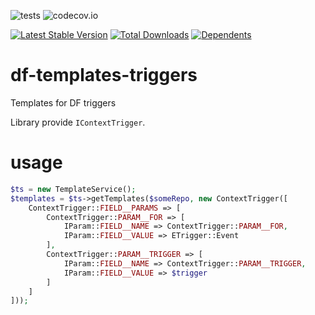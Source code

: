 ![tests](https://github.com/jeyroik/df-templates-triggers/workflows/PHP%20Composer/badge.svg?branch=master&event=push)
![codecov.io](https://codecov.io/gh/jeyroik/df-templates-triggers/coverage.svg?branch=master)

[![Latest Stable Version](https://poser.pugx.org/jeyroik/df-templates-triggers/v)](//packagist.org/packages/jeyroik/df-templates-triggers)
[![Total Downloads](https://poser.pugx.org/jeyroik/df-templates-triggers/downloads)](//packagist.org/packages/jeyroik/df-templates-triggers)
[![Dependents](https://poser.pugx.org/jeyroik/df-template-triggerss/dependents)](//packagist.org/packages/jeyroik/df-templates-triggers)


# df-templates-triggers

Templates for DF triggers

Library provide `IContextTrigger`.

# usage

```php
$ts = new TemplateService();
$templates = $ts->getTemplates($someRepo, new ContextTrigger([
    ContextTrigger::FIELD__PARAMS => [
        ContextTrigger::PARAM__FOR => [
            IParam::FIELD__NAME => ContextTrigger::PARAM__FOR,
            IParam::FIELD__VALUE => ETrigger::Event
        ],
        ContextTrigger::PARAM__TRIGGER => [
            IParam::FIELD__NAME => ContextTrigger::PARAM__TRIGGER,
            IParam::FIELD__VALUE => $trigger
        ]
    ]
]));
```